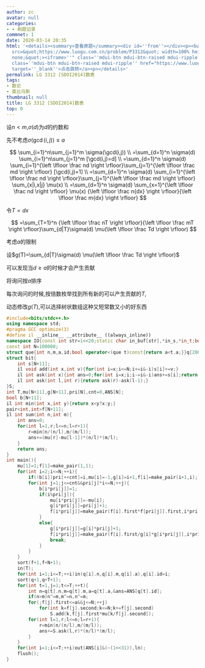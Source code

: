 ```yaml
---
author: zc
avatar: null
categories:
- - 刷题记录
commnet: 1
date: 2020-03-14 20:35
html: '<details><summary>查看原题</summary><div id=''from''></div><p><button onclick="document.getElementById(''from'').innerHTML=''<iframe
  src=&quot;https://www.luogu.com.cn/problem/P3312&quot; width=100% height=800px style=&quot;border:
  none;&quot;><iframe>''" class=''mdui-btn mdui-btn-raised mdui-ripple''>点击加载</button><a
  class=''mdui-btn mdui-btn-raised mdui-ripple'' href="https://www.luogu.com.cn/problem/P3312"
  target=''_blank''>点击跳转</a><p></details>'
permalink: LG 3312 [SDOI2014]数表
tags:
- 数论
- 莫比乌斯
thumbnail: null
title: LG 3312 [SDOI2014]数表
top: 0
---
```

设$n<m$,$\sigma(d)$为$d$的约数和

先不考虑$\sigma(\gcd(i,j))\le a$

$$
\sum_{i=1}^n\sum_{j=1}^m \sigma(\gcd(i,j))
\\
=\sum_{d=1}^n \sigma(d) \sum_{i=1}^n\sum_{j=1}^m [\gcd(i,j)=d]
\\
=\sum_{d=1}^n \sigma(d) \sum_{i=1}^{\left \lfloor \frac nd \right \rfloor}\sum_{j=1}^{\left \lfloor \frac md \right \rfloor} [\gcd(i,j)=1]
\\
=\sum_{d=1}^n \sigma(d) \sum_{i=1}^{\left \lfloor \frac nd \right \rfloor}\sum_{j=1}^{\left \lfloor \frac md \right \rfloor} \sum_{x|i,x|j} \mu(x)
\\
=\sum_{d=1}^n \sigma(d) \sum_{x=1}^{\left \lfloor \frac nd \right \rfloor} \mu(x) {\left \lfloor \frac n{dx} \right \rfloor}{\left \lfloor \frac m{dx} \right \rfloor}
$$

令$T=dx$

$$
=\sum_{T=1}^n {\left \lfloor \frac nT \right \rfloor}{\left \lfloor \frac mT \right \rfloor}\sum_{d|T}\sigma(d) \mu(\left \lfloor \frac Td \right \rfloor) 
$$

考虑$a$的限制

设$g(T)=\sum_{d|T}\sigma(d) \mu(\left \lfloor \frac Td \right \rfloor)$

可以发现当$d\ge a$的时候才会产生贡献

将询问按$a$排序

每次询问的时候,按倍数枚举找到所有新的可以产生贡献的$T$,

动态修改$g(T)$,可以选择树状数组这种又短常数又小的好东西
```cpp
#include<bits/stdc++.h>
using namespace std;
#pragma GCC optimize(3)
#define il __inline__ __attribute__ ((always_inline))
namespace IO{const int str=1<<20;static char in_buf[str],*in_s,*in_t;bool __=0;il char gc(){return (in_s==in_t)&&(in_t=(in_s=in_buf)+fread(in_buf,1,str,stdin)),in_s==in_t?EOF:*in_s++;}il void in(char &ch){if(__)return;char c;while((c=gc())!=EOF&&isspace(c));if(c==EOF)__=1;else ch=c;}il void in(char *ch){*ch='\0';if(__)return;char c;while((c=gc())!=EOF&&isspace(c));if(c==EOF){__=1;return;}*ch=c;ch++;while((c=gc())!=EOF&&!isspace(c))*ch=c,ch++;if(c==EOF)__=1;*ch='\0';}template<typename T>il void in(T &x){if(__)return;char c=gc();bool f=0;while(c!=EOF&&(c<'0'||c>'9'))f^=(c=='-'),c=gc();if(c==EOF){__=1;return;}x=0;while(c!=EOF&&'0'<=c&&c<='9')x=x*10+c-48,c=gc();if(c==EOF)__=1;if(f)x=-x;}template<typename T,typename ... arr>il void in(T &x,arr & ... y){in(x),in(y...);}const char ln='\n';static char out_buf[str],*out_s=out_buf,*out_t=out_buf+str;il void flush(){fwrite(out_buf,1,out_s-out_buf,stdout);out_s=out_buf;}il void pt(char c){(out_s==out_t)?(fwrite(out_s=out_buf,1,str,stdout),*out_s++=c):(*out_s++=c);}il void out(const char* s){while(*s)pt(*s++);}il void out(char* s){while(*s)pt(*s++);}il void out(char c){pt(c);}template<typename T>il void out(T x){if(!x){pt('0');return;}if(x<0)pt('-'),x=-x;char a[50],t=0;while(x)a[t++]=x%10,x/= 10;while(t--)pt(a[t]+'0');}template<typename T,typename ... arr>il void out(T x,arr & ... y){out(x),out(y...);}}using namespace IO;
const int N=100000;
struct que{int n,m,a,id;bool operator<(que t)const{return a<t.a;}}q[20001];
struct bit{
    int s[N+11];
    il void add(int x,int v){for(int i=x;i<=N;i+=i&-i)s[i]+=v;}
    il int ask(int x){int ans=0;for(int i=x;i;i-=i&-i)ans+=s[i];return ans;}
    il int ask(int l,int r){return ask(r)-ask(l-1);}
}S;
int T,mu[N+11],g[N+11],pri[N],cnt=0,ANS[N];
bool b[N+11];
il int min(int x,int y){return x<y?x:y;}
pair<int,int>f[N+11];
il int sum(int n,int m){
    int ans=0;
    for(int l=1,r;l<=n;l=r+1){
        r=min(n/(n/l),m/(m/l));
        ans+=(mu[r]-mu[l-1])*(n/l)*(m/l);
    }
    return ans;
}
int main(){
    mu[1]=1;f[1]=make_pair(1,1);
    for(int i=2;i<=N;++i){
        if(!b[i])pri[++cnt]=i,mu[i]=-1,g[i]=i+1,f[i]=make_pair(i+1,i);
        for(int j=1;j<=cnt&&pri[j]*i<=N;++j){
            b[i*pri[j]]=1;
            if(i%pri[j]){
                mu[i*pri[j]]=-mu[i];
                g[i*pri[j]]=pri[j]+1;
                f[i*pri[j]]=make_pair(f[i].first*f[pri[j]].first,i*pri[j]);
            }
            else{
                g[i*pri[j]]=g[i]*pri[j]+1;
                f[i*pri[j]]=make_pair(f[i].first/g[i]*g[i*pri[j]],i*pri[j]);
                break;
            }
        }
    }
    sort(f+1,f+N+1);
    in(T);
    for(int i=1;i<=T;++i)in(q[i].n,q[i].m,q[i].a),q[i].id=i;
    sort(q+1,q+T+1);
    for(int t=1,j=1;t<=T;++t){
        int n=q[t].n,m=q[t].m,a=q[t].a,&ans=ANS[q[t].id];
        if(n>m)n^=m,m^=n,n^=m;
        for(;f[j].first<=a&&j<=N;++j)
            for(int k=f[j].second;k<=N;k+=f[j].second)
                S.add(k,f[j].first*mu[k/f[j].second]);
        for(int l=1,r;l<=n;l=r+1){
            r=min(n/(n/l),m/(m/l));
            ans+=S.ask(l,r)*(n/l)*(m/l);
        }
    }
    for(int i=1;i<=T;++i)out(ANS[i]&(~(1<<31)),ln);
    flush();
}
```
